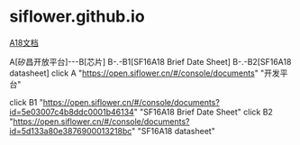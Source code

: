# siflower.github.io
[A18文档](introduce.html)

  A[矽昌开放平台]---B[芯片]
    B-.-B1[SF16A18 Brief Date Sheet]
    B-.-B2[SF16A18 datasheet]
click A "https://open.siflower.cn/#/console/documents" "开发平台"

click B1 "https://open.siflower.cn/#/console/documents?id=5e03007c4b8ddc0001b46134" "SF16A18 Brief Date Sheet"
click B2 "https://open.siflower.cn/#/console/documents?id=5d133a80e3876900013218bc" "SF16A18 datasheet"